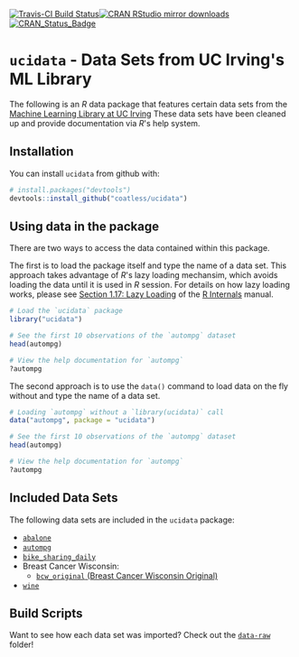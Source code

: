 
<!-- README.md is generated from README.Rmd. Please edit that file -->
[![Travis-CI Build Status](https://travis-ci.org/coatless/ucidata.svg?branch=master)](https://travis-ci.org/coatless/ucidata)[![CRAN RStudio mirror downloads](http://cranlogs.r-pkg.org/badges/ucidata)](http://www.r-pkg.org/pkg/ucidata) [![CRAN\_Status\_Badge](http://www.r-pkg.org/badges/version/ucidata)](https://cran.r-project.org/package=ucidata)

`ucidata` - Data Sets from UC Irving's ML Library
=================================================

The following is an *R* data package that features certain data sets from the [Machine Learning Library at UC Irving](https://archive.ics.uci.edu/ml/) These data sets have been cleaned up and provide documentation via *R*'s help system.

Installation
------------

You can install `ucidata` from github with:

``` r
# install.packages("devtools")
devtools::install_github("coatless/ucidata")
```

Using data in the package
-------------------------

There are two ways to access the data contained within this package.

The first is to load the package itself and type the name of a data set. This approach takes advantage of *R*'s lazy loading mechansim, which avoids loading the data until it is used in *R* session. For details on how lazy loading works, please see [Section 1.17: Lazy Loading](https://cran.r-project.org/doc/manuals/r-release/R-ints.html#Lazy-loading) of the [R Internals](https://cran.r-project.org/doc/manuals/r-release/R-ints.html) manual.

``` r
# Load the `ucidata` package
library("ucidata")

# See the first 10 observations of the `autompg` dataset
head(autompg)

# View the help documentation for `autompg`
?autompg
```

The second approach is to use the `data()` command to load data on the fly without and type the name of a data set.

``` r
# Loading `autompg` without a `library(ucidata)` call
data("autompg", package = "ucidata")

# See the first 10 observations of the `autompg` dataset
head(autompg)

# View the help documentation for `autompg`
?autompg
```

Included Data Sets
------------------

The following data sets are included in the `ucidata` package:

-   [`abalone`](https://archive.ics.uci.edu/ml/datasets/abalone)
-   [`autompg`](https://archive.ics.uci.edu/ml/datasets/auto+mpg)
-   [`bike_sharing_daily`](https://archive.ics.uci.edu/ml/datasets/bike+sharing+dataset)
-   Breast Cancer Wisconsin:
    -   [`bcw_original` (Breast Cancer Wisconsin Original)](https://archive.ics.uci.edu/ml/datasets/bike+sharing+dataset)
-   [`wine`](https://archive.ics.uci.edu/ml/datasets/wine)

Build Scripts
-------------

Want to see how each data set was imported? Check out the [`data-raw`](https://github.com/coatless/ucidata/tree/master/data-raw) folder!
